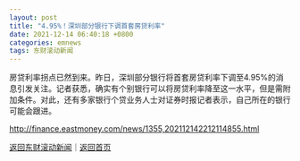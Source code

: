 ```yaml
---
layout: post
title: "4.95%！深圳部分银行下调首套房贷利率"
date: 2021-12-14 06:40:18 +0800
categories: emnews
tags: 东财滚动新闻
---
```


房贷利率拐点已然到来。昨日，深圳部分银行将首套房贷利率下调至4.95%的消息引发关注。记者获悉，确实有个别银行可以将房贷利率降至这一水平，但是需附加条件。对此，还有多家银行个贷业务人士对证券时报记者表示，自己所在的银行可能会跟进。

<http://finance.eastmoney.com/news/1355,202112142212114855.html>

[返回东财滚动新闻](//finews.withounder.com/emnews/)｜[返回首页](//finews.withounder.com/)